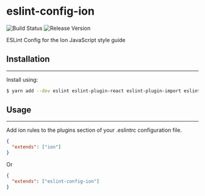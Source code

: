 # eslint-config-ion

![Build Status](https://www.travis-ci.org/chenzhenyuan/eslint-config-ion.svg?branch=master)  ![Release Version](https://img.shields.io/github/release/chenzhenyuan/eslint-config-ion.svg)

ESLint Config for the Ion JavaScript style guide
## Installation
---

Install using:

``` bash
$ yarn add --dev eslint eslint-plugin-react eslint-plugin-import eslint-config-ion
```

## Usage
---

Add ion rules to the plugins section of your .eslintrc configuration file.

``` json
{
  "extends": ["ion"]
}
```

Or

``` json
{
  "extends": ["eslint-config-ion"]
}
```